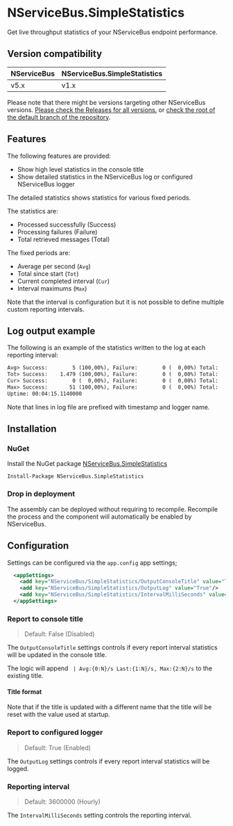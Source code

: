 # NServiceBus.SimpleStatistics

Get live throughput statistics of your NServiceBus endpoint performance.

## Version compatibility

| NServiceBus | NServiceBus.SimpleStatistics |
| ----------- | ---------------------------- |
| v5.x        | v1.x                         |

Please note that there might be versions targeting other NServiceBus versions. [Please check the Releases for all versions.](https://github.com/ramonsmits/NServiceBus.SimpleStatistics/releases) or [check the root of the default branch of the repository](https://github.com/ramonsmits/NServiceBus.SimpleStatistics).

## Features

The following features are provided:

- Show high level statistics in the console title
- Show detailed statistics in the NServiceBus log or configured NServiceBus logger

The detailed statistics shows statistics for various fixed periods.

The statistics are:

- Processed successfully (Success)
- Processing failures (Failure)
- Total retrieved messages (Total)

The fixed periods are:

- Average per second (`Avg`)
- Total since start  (`Tot`)
- Current completed interval  (`Cur`)
- Interval maximums (`Max`)

Note that the interval is configuration but it is not possible to define multiple custom reporting intervals.

## Log output example

The following is an example of the statistics written to the log at each reporting interval:

```txt
Avg> Success:        5 (100,00%), Failure:        0 (  0,00%) Total:        5 Period: 0:00:00:01,0000000 Duration: 198,90µs
Tot> Success:    1.479 (100,00%), Failure:        0 (  0,00%) Total:    1.479 Period: 0:00:04:15,1140000 Duration: 171,55µs
Cur> Success:        0 (  0,00%), Failure:        0 (  0,00%) Total:        0 Period: 0:00:00:01,0000000 Duration: NaNµs
Max> Success:       51 (100,00%), Failure:        0 (  0,00%) Total:       51 Period: 0:00:00:00,0000000 Duration: 141,87µs
Uptime: 00:04:15.1140000
```

Note that lines in log file are prefixed with timestamp and logger name.

## Installation

### NuGet

Install the NuGet package [NServiceBus.SimpleStatistics](https://www.nuget.org/packages/NServiceBus.SimpleStatistics)

    Install-Package NServiceBus.SimpleStatistics

### Drop in deployment

The assembly can be deployed without requiring to recompile. Recompile the process and the component will automatically be enabled by NServiceBus.

## Configuration

Settings can be configured via the `app.config` app settings;

```xml
  <appSettings>
    <add key="NServiceBus/SimpleStatistics/OutputConsoleTitle" value="True"/>
    <add key="NServiceBus/SimpleStatistics/OutputLog" value="True"/>
    <add key="NServiceBus/SimpleStatistics/IntervalMilliSeconds" value="15000"/>
  </appSettings>
```

### Report to console title

> Default: False (Disabled)

The `OutputConsoleTitle` settings controls if every report interval statistics will be updated in the console title.

The logic will append ` | Avg:{0:N}/s Last:{1:N}/s, Max:{2:N}/s` to the existing title.

#### Title format

Note that if the title is updated with a different name that the title will be reset with the value used at startup.

### Report to configured logger

> Default: True (Enabled)

The `OutputLog` settings controls if every report interval statistics will be logged.

### Reporting interval

> Default: 3600000 (Hourly)

The `IntervalMilliSeconds` setting controls the reporting interval.

